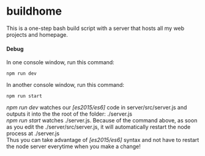 buildhome
=========

This is a one-step bash build script with a server that hosts all my web projects and homepage.

#### Debug

In one console window, run this command:

```
npm run dev
```

In another console window, run this command:

```
npm run start
```

*npm run dev* watches our *[es2015/es6]* code in server/src/server.js and outputs it into the the root of the folder: ./server.js  
*npm run start* watches ./server.js. Because of the command above, as soon as you edit the ./server/src/server.js, it will automatically restart the node process at ./server.js  
Thus you can take advantage of *[es2015/es6]* syntax and not have to restart the node server everytime when you make a change!